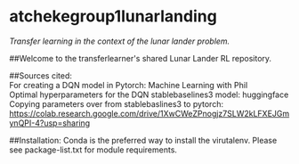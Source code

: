 # atchekegroup1lunarlanding
<i> Transfer learning in the context of the lunar lander problem. </i>

##Welcome to the transferlearner's shared Lunar Lander RL repository.

##Sources cited:
<br> For creating a DQN model in Pytorch: Machine Learning with Phil
<br> Optimal hyperparameters for the DQN stablebaselines3 model: huggingface
<br> Copying parameters over from stablebaslines3 to pytorch: https://colab.research.google.com/drive/1XwCWeZPnogjz7SLW2kLFXEJGmynQPI-4?usp=sharing

##Installation:
Conda is the preferred way to install the virutalenv. Please see package-list.txt for module requirements.
